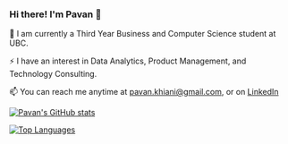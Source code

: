 ### Hi there! I'm Pavan 👋

<!--
**pkhiani/pkhiani** is a ✨ _special_ ✨ repository because its `README.md` (this file) appears on your GitHub profile.

Here are some ideas to get you started:

- 🔭 I’m currently working on ...
- 🌱 I’m currently learning ...
- 👯 I’m looking to collaborate on ...
- 🤔 I’m looking for help with ...
- 💬 Ask me about ...
- 📫 How to reach me: ...
- 😄 Pronouns: ...
- ⚡ Fun fact: ...
-->

🔭 I am currently a Third Year Business and Computer Science student at UBC. 

⚡ I have an interest in Data Analytics, Product Management, and Technology Consulting. 

📫 You can reach me anytime at pavan.khiani@gmail.com, or on [LinkedIn](https://www.linkedin.com/in/pavan-khiani/)

[![Pavan's GitHub stats](https://github-readme-stats.vercel.app/api?username=pkhiani&show_icons=true&theme=buefy&hide=contribs,prs)](https://github.com/anuraghazra/github-readme-stats)

[![Top Languages](https://github-readme-stats.vercel.app/api/top-langs/?username=pkhiani&layout=compact)](https://github.com/anuraghazra/github-readme-stats)



